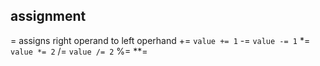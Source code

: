 ## assignment

=       assigns right operand to left operhand
+=      `value += 1`
-=      `value -= 1`
*=      `value *= 2`
/=      `value /= 2`
%=
**=


